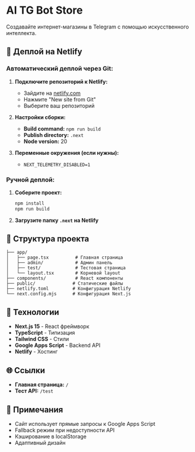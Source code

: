 # AI TG Bot Store

Создавайте интернет-магазины в Telegram с помощью искусственного интеллекта.

## 🚀 Деплой на Netlify

### Автоматический деплой через Git:

1. **Подключите репозиторий к Netlify:**
   - Зайдите на [netlify.com](https://netlify.com)
   - Нажмите "New site from Git"
   - Выберите ваш репозиторий

2. **Настройки сборки:**
   - **Build command:** `npm run build`
   - **Publish directory:** `.next`
   - **Node version:** 20

3. **Переменные окружения (если нужны):**
   - `NEXT_TELEMETRY_DISABLED=1`

### Ручной деплой:

1. **Соберите проект:**
   ```bash
   npm install
   npm run build
   ```

2. **Загрузите папку `.next` на Netlify**

## 📁 Структура проекта

```
├── app/
│   ├── page.tsx          # Главная страница
│   ├── admin/            # Админ панель
│   ├── test/             # Тестовая страница
│   └── layout.tsx        # Корневой layout
├── components/           # React компоненты
├── public/              # Статические файлы
├── netlify.toml         # Конфигурация Netlify
└── next.config.mjs      # Конфигурация Next.js
```

## 🔧 Технологии

- **Next.js 15** - React фреймворк
- **TypeScript** - Типизация
- **Tailwind CSS** - Стили
- **Google Apps Script** - Backend API
- **Netlify** - Хостинг

## 🌐 Ссылки

- **Главная страница:** `/`
- **Тест API:** `/test`

## 📝 Примечания

- Сайт использует прямые запросы к Google Apps Script
- Fallback режим при недоступности API
- Кэширование в localStorage
- Адаптивный дизайн